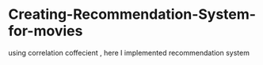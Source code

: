 # Creating-Recommendation-System-for-movies
using correlation coffecient , here I implemented recommendation system

